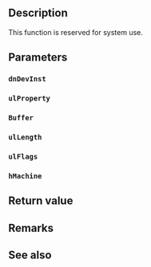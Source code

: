## Description

This function is reserved for system use.

## Parameters

### `dnDevInst`

### `ulProperty`

### `Buffer`

### `ulLength`

### `ulFlags`

### `hMachine`

## Return value

## Remarks

## See also